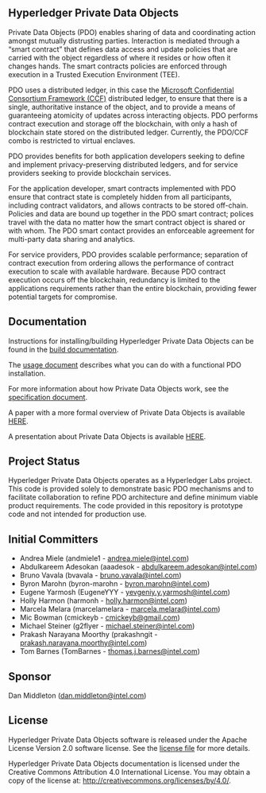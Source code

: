 <!---
Licensed under Creative Commons Attribution 4.0 International License
https://creativecommons.org/licenses/by/4.0/
--->
Hyperledger Private Data Objects
-------------

Private Data Objects (PDO) enables sharing of data and coordinating action
amongst mutually distrusting parties. Interaction is mediated through a “smart
contract” that defines data access and update policies that are carried with
the object regardless of where it resides or how often it changes hands. The
smart contracts policies are enforced through execution in a Trusted Execution
Environment (TEE).

PDO uses a distributed ledger, in this case the
[Microsoft Confidential Consortium Framework (CCF)](https://microsoft.github.io/CCF/)
distributed ledger, to ensure that there is a single, authoritative
instance of the object, and to provide a means of guaranteeing atomicity of
updates across interacting objects. PDO performs contract execution and storage off the blockchain, with only a hash of
blockchain state stored on the distributed ledger.
Currently, the PDO/CCF combo is restricted to virtual enclaves.

PDO provides benefits for both application developers seeking to define and
implement privacy-preserving distributed ledgers, and for service providers
seeking to provide blockchain services.

For the application developer, smart contracts implemented with PDO ensure that
contract state is completely hidden from all participants, including contract
validators, and allows contracts to be stored off-chain. Policies and data are
bound up together in the PDO smart contract; polices travel with the data no
matter how the smart contract object is shared or with whom. The PDO smart
contact provides an enforceable agreement for multi-party data sharing and
analytics.

For service providers, PDO provides scalable performance; separation of
contract execution from ordering allows the performance of contract execution
to scale with available hardware. Because PDO contract execution occurs off
the blockchain, redundancy is limited to the applications requirements rather
than the entire blockchain, providing fewer potential targets for compromise.

Documentation
-------------

Instructions for installing/building Hyperledger Private Data Objects can be
found in the [build documentation](docs/install.md).

The [usage document](docs/usage.md) describes what you can do with a functional PDO
installation.

For more information about how Private Data Objects work, see the
[specification document](docs/specification.md).

A paper with a more formal overview of Private Data Objects is available
[HERE](https://arxiv.org/abs/1807.05686).

A presentation about Private Data Objects is available
[HERE](https://docs.google.com/presentation/d/16V0kK9M_z86WwI-PfdltY5plXnkOdFuK84sWFaExH_k).

Project Status
-------------

Hyperledger Private Data Objects operates as a Hyperledger Labs project. This
code is provided solely to demonstrate basic PDO mechanisms and to facilitate
collaboration to refine PDO architecture and define minimum viable product
requirements. The code provided in this repository is prototype code and not
intended for production use.

Initial Committers
-------------

* Andrea Miele (andmiele1 - andrea.miele@intel.com)
* Abdulkareem Adesokan (aaadesok - abdulkareem.adesokan@intel.com)
* Bruno Vavala (bvavala - bruno.vavala@intel.com)
* Byron Marohn (byron-marohn - byron.marohn@intel.com)
* Eugene Yarmosh (EugeneYYY - yevgeniy.y.yarmosh@intel.com)
* Holly Harmon (harmonh - holly.harmon@intel.com)
* Marcela Melara (marcelamelara - marcela.melara@intel.com)
* Mic Bowman (cmickeyb - cmickeyb@gmail.com)
* Michael Steiner (g2flyer - michael.steiner@intel.com)
* Prakash Narayana Moorthy (prakashngit - prakash.narayana.moorthy@intel.com)
* Tom Barnes (TomBarnes - thomas.j.barnes@intel.com)

Sponsor
-------------

Dan Middleton (dan.middleton@intel.com)

License
-------------

Hyperledger Private Data Objects software is released under the Apache License
Version 2.0 software license. See the [license file](LICENSE) for more details.

Hyperledger Private Data Objects documentation is licensed under the Creative
Commons Attribution 4.0 International License. You may obtain a copy of the
license at: http://creativecommons.org/licenses/by/4.0/.
